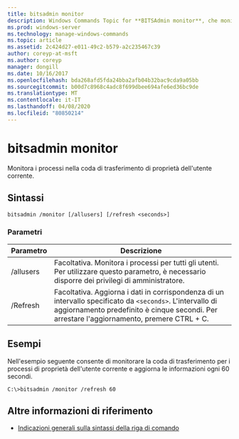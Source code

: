 ```yaml
---
title: bitsadmin monitor
description: Windows Commands Topic for **BITSAdmin monitor**, che monitora i processi nella coda di trasferimento di proprietà dell'utente corrente.
ms.prod: windows-server
ms.technology: manage-windows-commands
ms.topic: article
ms.assetid: 2c424d27-e011-49c2-b579-a2c235467c39
author: coreyp-at-msft
ms.author: coreyp
manager: dongill
ms.date: 10/16/2017
ms.openlocfilehash: bda268afd5fda24bba2afb04b32bac9cda9a05bb
ms.sourcegitcommit: b00d7c8968c4adc8f699dbee694afe6ed36bc9de
ms.translationtype: MT
ms.contentlocale: it-IT
ms.lasthandoff: 04/08/2020
ms.locfileid: "80850214"
---
```

# <a name="bitsadmin-monitor"></a>bitsadmin monitor

Monitora i processi nella coda di trasferimento di proprietà dell'utente corrente.

## <a name="syntax"></a>Sintassi

```
bitsadmin /monitor [/allusers] [/refresh <seconds>]
```

### <a name="parameters"></a>Parametri

| Parametro | Descrizione |
| -------------- | -------------- |
| /allusers | Facoltativa. Monitora i processi per tutti gli utenti. Per utilizzare questo parametro, è necessario disporre dei privilegi di amministratore. |
| /Refresh | Facoltativa. Aggiorna i dati in corrispondenza di un intervallo specificato da `<seconds>`. L'intervallo di aggiornamento predefinito è cinque secondi. Per arrestare l'aggiornamento, premere CTRL + C. |

## <a name="examples"></a><a name=BKMK_examples></a>Esempi

Nell'esempio seguente consente di monitorare la coda di trasferimento per i processi di proprietà dell'utente corrente e aggiorna le informazioni ogni 60 secondi.

```
C:\>bitsadmin /monitor /refresh 60
```

## <a name="additional-references"></a>Altre informazioni di riferimento

- [Indicazioni generali sulla sintassi della riga di comando](command-line-syntax-key.md)
